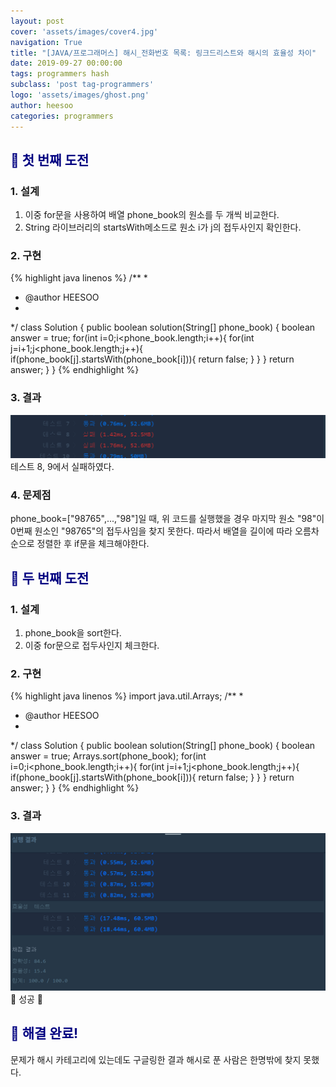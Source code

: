 ```yaml
---
layout: post
cover: 'assets/images/cover4.jpg'
navigation: True
title: "[JAVA/프로그래머스] 해시_전화번호 목록: 링크드리스트와 해시의 효율성 차이"
date: 2019-09-27 00:00:00
tags: programmers hash
subclass: 'post tag-programmers'
logo: 'assets/images/ghost.png'
author: heesoo
categories: programmers
---
```

## <span style="color:navy">👊 첫 번째 도전</span>

### 1. 설계
1. 이중 for문을 사용하여 배열 phone_book의 원소를 두 개씩 비교한다.
2. String 라이브러리의 startsWith메소드로 원소 i가 j의 접두사인지 확인한다.

### 2. 구현
{% highlight java linenos %}
/**
 *
 * @author HEESOO
 *
 */
class Solution {
    public boolean solution(String[] phone_book) {
        boolean answer = true;
        for(int i=0;i<phone_book.length;i++){
            for(int j=i+1;j<phone_book.length;j++){
                if(phone_book[j].startsWith(phone_book[i])){
                    return false;
                }
            }
        }
        return answer;
    }
}
{% endhighlight %}

### 3. 결과
![실행결과](./assets/images/190927_1.PNG)
테스트 8, 9에서 실패하였다.

### 4. 문제점
phone_book=["98765",...,"98"]일 때, 위 코드를 실행했을 경우 마지막 원소 "98"이 0번째 원소인 "98765"의 접두사임을 찾지 못한다.
따라서 배열을 길이에 따라 오름차순으로 정렬한 후 if문을 체크해야한다.

## <span style="color:navy">👊 두 번째 도전</span>

### 1. 설계
1. phone_book을 sort한다.
2. 이중 for문으로 접두사인지 체크한다.

### 2. 구현
{% highlight java linenos %}
import java.util.Arrays;
/**
 *
 * @author HEESOO
 *
 */
class Solution {
    public boolean solution(String[] phone_book) {
        boolean answer = true;
        Arrays.sort(phone_book);
        for(int i=0;i<phone_book.length;i++){
            for(int j=i+1;j<phone_book.length;j++){
                if(phone_book[j].startsWith(phone_book[i])){
                    return false;
                }
            }
        }
        return answer;
    }
}
{% endhighlight %}

### 3. 결과
![실행결과](./assets/images/190927_2.PNG)
🤟 성공 🤟

## <span style="color:navy">👏 해결 완료!</span>

문제가 해시 카테고리에 있는데도 구글링한 결과 해시로 푼 사람은 한명밖에 찾지 못했다.
